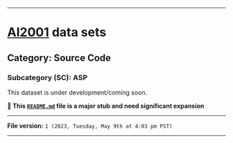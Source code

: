 
***

# [AI2001](https://github.com/seanpm2001/AI2001/) data sets

## Category: Source Code

### Subcategory (SC): ASP

This dataset is under development/coming soon.

**🌱️ This [`README.md`](/README.md) file is a major stub and need significant expansion**

***

**File version:** `1 (2023, Tuesday, May 9th at 4:03 pm PST)`

***
